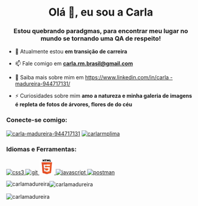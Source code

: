 <h1 align="center">Olá 👋, eu sou a Carla</h1>
<h3 align="center">Estou quebrando paradgmas, para encontrar meu lugar no mundo se tornando uma QA de respeito!</h3>

- 🔭 Atualmente estou **em transição de carreira**

- 📫 Fale comigo em **carla.rm.brasil@gmail.com**

- 📄 Saiba mais sobre mim em [https://www.linkedin.com/in/carla -madureira-944717131/](https://www.linkedin.com/in/carla-madureira-944717131/)

- ⚡ Curiosidades sobre mim **amo a natureza e minha galeria de imagens é repleta de fotos de árvores, flores de do céu**

<h3 align="left">Conecte-se comigo:</h3>
<p align="left">
<a href="https://linkedin.com/in/carla-madureira-944717131" target="blank"><img align="center" src="https://raw.githubusercontent.com/rahuldkjain/github -profile-readme-generator/master/src/images/icons/Social/linked-in-alt.svg" alt="carla-madureira-944717131" height="30" width="40" /></a>
<a href="https://instagram.com/carlarmplima" target="blank"><img align="center" src="https://raw.githubusercontent.com/rahuldkjain/github-profile-readme-generator /master/src/images/icons/Social/instagram.svg" alt="carlarmplima" height="30" width="40" /></a>
</p>

<h3 align="left">Idiomas e Ferramentas:</h3>
<p align="left"> <a href="https://www.w3schools.com/css/" target="_blank" rel="noreferrer"> <img src="https://raw.githubusercontent. com/devicons/devicon/master/icons/css3/css3-original-wordmark.svg" alt="css3" width="40" height="40"/> </a> <a href="https:// git-scm.com/" target="_blank" rel="noreferrer"> <img src="https://www.vectorlogo.zone/logos/git-scm/git-scm-icon.svg" alt=" git" width="40" height="40"/> </a> <a href="https://www.w3.org/html/" target="_blank" rel="noreferrer"> <img src ="https://raw.githubusercontent.com/devicons/devicon/master/icons/html5/html5-original-wordmark.svg" alt="html5" width="40" height="40"/> </a> <a href="https:// developer.mozilla.org/en-US/docs/Web/JavaScript" target="_blank" rel="noreferrer"> <img src="https://raw.githubusercontent.com/devicons/devicon/master/icons/ javascript/javascript-original.svg" alt="javascript" width="40" height="40"/> </a> <a href="https://postman.com" target="_blank" rel=" noreferrer"> <img src="https://www.vectorlogo.zone/logos/getpostman/getpostman-icon.svg" alt="postman" width="40" height="40"/> </a></p>

<p><img align="left" src="https://github-readme-stats.vercel.app/api/top-langs?username=carlamadureira&show_icons=true&locale=en&layout=compact" alt="carlamadureira" /> </p>

<p> <img align="center" src="https://github-readme-stats.vercel.app/api?username=carlamadureira&show_icons=true&locale=en" alt="carlamadureira" /> </p>

<p><img align="center" src="https://github-readme-streak-stats.herokuapp.com/?user=carlamadureira&" alt="carlamadureira" /></p>
